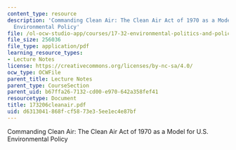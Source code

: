 ```yaml
---
content_type: resource
description: 'Commanding Clean Air: The Clean Air Act of 1970 as a Model for U.S.
  Environmental Policy'
file: /ol-ocw-studio-app/courses/17-32-environmental-politics-and-policy-spring-2003/d6313041868fcf5873e35ee1ec4e87bf_173206cleanair.pdf
file_size: 256036
file_type: application/pdf
learning_resource_types:
- Lecture Notes
license: https://creativecommons.org/licenses/by-nc-sa/4.0/
ocw_type: OCWFile
parent_title: Lecture Notes
parent_type: CourseSection
parent_uid: b67ffa26-7132-cd00-e970-642a358fef41
resourcetype: Document
title: 173206cleanair.pdf
uid: d6313041-868f-cf58-73e3-5ee1ec4e87bf
---
```

Commanding Clean Air: The Clean Air Act of 1970 as a Model for U.S. Environmental Policy